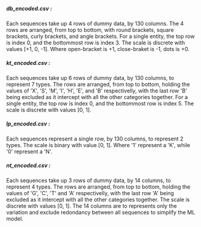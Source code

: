 ##### db_encoded.csv :

Each sequences take up 4 rows of dummy data, by 130 columns. The 4 rows are arranged, from top to bottom, with round brackets, square brackets, curly brackets, and angle brackets. For a single entity, the top row is index 0, and the bottommost row is index 3. The scale is discrete with values [+1, 0, -1]. Where open-bracket is +1, close-braket is -1, dots is +0.

##### kt_encoded.csv :

Each sequences take up 6 rows of dummy data, by 130 columns, to represent 7 types. The rows are arranged, from top to bottom, holding the values of 'X', 'S', 'M', 'I', 'H', 'E', and 'B' respectivelly, with the last row 'B' being excluded as it intercept with all the other categories together. For a single entity, the top row is index 0, and the bottommost row is index 5. The scale is discrete with values [0, 1].

##### lp_encoded.csv :

Each sequences represent a single row, by 130 columns, to represent 2 types. The scale is binary with value [0, 1]. Where '1' represent a 'K', while '0' represent a 'N'.

##### nt_encoded.csv :

Each sequences take up 3 rows of dummy data, by 14 columns, to represent 4 types. The rows are arranged, from top to bottom, holding the values of 'G', 'C', 'T' and 'A' respectivelly, with the last row 'A' being excluded as it intercept with all the other categories together. The scale is discrete with values [0, 1]. The 14 columns are to represents only the variation and exclude redondancy between all sequences to simplify the ML model.
